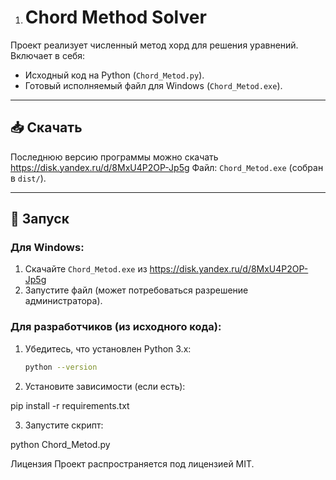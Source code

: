 1.
   # Chord Method Solver

  Проект реализует численный метод хорд для решения уравнений.  
  Включает в себя:
  - Исходный код на Python (`Chord_Metod.py`).
  - Готовый исполняемый файл для Windows (`Chord_Metod.exe`).
  
  ---
  
  ## 📥 **Скачать**
  Последнюю версию программы можно скачать https://disk.yandex.ru/d/8MxU4P2OP-Jp5g
  Файл: `Chord_Metod.exe` (собран в `dist/`).
  
  ---
  
  ## 🚀 **Запуск**
  ### Для Windows:
  1. Скачайте `Chord_Metod.exe` из https://disk.yandex.ru/d/8MxU4P2OP-Jp5g
  2. Запустите файл (может потребоваться разрешение администратора).
  
  ### Для разработчиков (из исходного кода):
  1. Убедитесь, что установлен Python 3.x:
     ```bash
     python --version

2. Установите зависимости (если есть):

  pip install -r requirements.txt


3. Запустите скрипт:
   
  python Chord_Metod.py



Лицензия
Проект распространяется под лицензией MIT.

